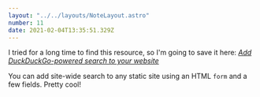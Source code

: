 ```yaml
---
layout: "../../layouts/NoteLayout.astro"
number: 11
date: 2021-02-04T13:35:51.329Z
---
```


I tried for a long time to find this resource, so I'm going to save it here: [_Add DuckDuckGo-powered search to your website_](https://marcamos.com/journal/add-duckduckgo-search/)

You can add site-wide search to any static site using an HTML `form` and a few fields. Pretty cool!